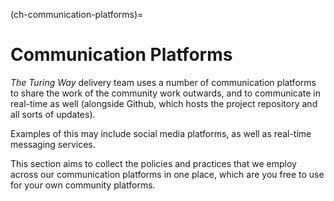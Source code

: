 (ch-communication-platforms)=

# Communication Platforms

_The Turing Way_ delivery team uses a number of communication platforms to share the work of the community work outwards, and to communicate in real-time as well (alongside Github, which hosts the project repository and all sorts of updates). 

Examples of this may include social media platforms, as well as real-time messaging services. 

This section aims to collect the policies and practices that we employ across our communication platforms in one place, which are you free to use for your own community platforms.
